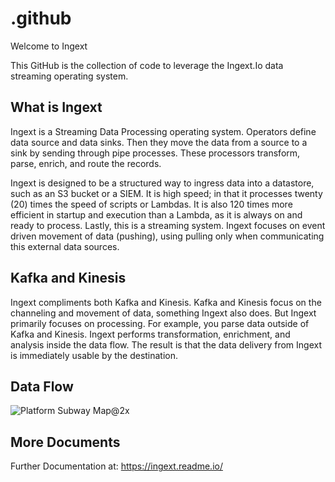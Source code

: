 # .github
Welcome to Ingext

This GitHub is the collection of code to leverage the Ingext.Io data streaming operating system. 

## What is Ingext
Ingext is a Streaming Data Processing operating system. Operators define data source and data sinks. Then they move the data from a source to a sink by sending through pipe processes. These processors transform, parse, enrich, and route the records.

Ingext is designed to be a structured way to ingress data into a datastore, such as an S3 bucket or a SIEM. It is high speed; in that it processes twenty (20) times the speed of scripts or Lambdas. It is also 120 times more efficient in startup and execution than a Lambda, as it is always on and ready to process. Lastly, this is a streaming system. Ingext focuses on event driven movement of data (pushing), using pulling only when communicating this external data sources. 

## Kafka and Kinesis
Ingext compliments both Kafka and Kinesis. Kafka and Kinesis focus on the channeling and movement of data, something Ingext also does. But Ingext primarily focuses on processing. For example, you parse data outside of Kafka and Kinesis. Ingext performs transformation, enrichment, and analysis inside the data flow. The result is that the data delivery from Ingext is immediately usable by the destination.

## Data Flow
![Platform Subway Map@2x](https://github.com/user-attachments/assets/f6636b8f-d6ca-42fe-b8f9-9145b75f6485)

## More Documents
Further Documentation at: https://ingext.readme.io/

